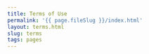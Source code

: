 ```yaml
---
title: Terms of Use
permalink: '{{ page.fileSlug }}/index.html'
layout: terms.html
slug: terms
tags: pages
---
```



